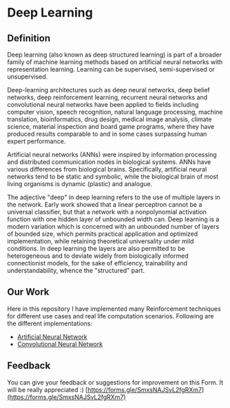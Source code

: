 # Deep Learning

## Definition

Deep learning (also known as deep structured learning) is part of a broader family of machine learning methods based on artificial neural networks with representation learning. Learning can be supervised, semi-supervised or unsupervised.

Deep-learning architectures such as deep neural networks, deep belief networks, deep reinforcement learning, recurrent neural networks and convolutional neural networks have been applied to fields including computer vision, speech recognition, natural language processing, machine translation, bioinformatics, drug design, medical image analysis, climate science, material inspection and board game programs, where they have produced results comparable to and in some cases surpassing human expert performance.

Artificial neural networks (ANNs) were inspired by information processing and distributed communication nodes in biological systems. ANNs have various differences from biological brains. Specifically, artificial neural networks tend to be static and symbolic, while the biological brain of most living organisms is dynamic (plastic) and analogue.

The adjective "deep" in deep learning refers to the use of multiple layers in the network. Early work showed that a linear perceptron cannot be a universal classifier, but that a network with a nonpolynomial activation function with one hidden layer of unbounded width can. Deep learning is a modern variation which is concerned with an unbounded number of layers of bounded size, which permits practical application and optimized implementation, while retaining theoretical universality under mild conditions. In deep learning the layers are also permitted to be heterogeneous and to deviate widely from biologically informed connectionist models, for the sake of efficiency, trainability and understandability, whence the "structured" part.

## Our Work

Here in this repository I have implemented many Reinforcement techniques for different use cases and real life computation scenarios.
Following are the different implementations:

 - [Artificial Neural Network](/Section%201%20-%20Artificial%20Neural%20Networks%20(ANN)/)
 - [Convolutional Neural Network](/Section%202%20-%20Convolutional%20Neural%20Networks%20(CNN)/)

## Feedback

You can give your feedback or suggestions for improvement on this Form. It will be really appreciated :)
[https://forms.gle/SmxsNAJSvL2fgRXm7](https://forms.gle/SmxsNAJSvL2fgRXm7)
